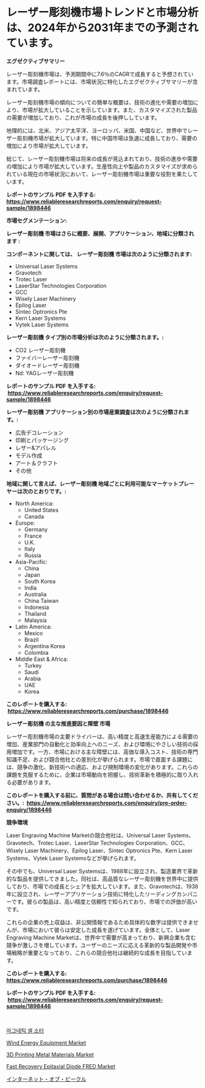 <p><h1>レーザー彫刻機市場トレンドと市場分析は、2024年から2031年までの予測されています。</h1></p><p><strong>エグゼクティブサマリー</strong></p>
<p><p>レーザー彫刻機市場は、予測期間中に7.6％のCAGRで成長すると予想されています。市場調査レポートには、市場状況に特化したエグゼクティブサマリーが含まれています。</p><p>レーザー彫刻機市場の傾向についての簡単な概要は、技術の進化や需要の増加により、市場が拡大していることを示しています。また、カスタマイズされた製品の需要が増加しており、これが市場の成長を後押ししています。</p><p>地理的には、北米、アジア太平洋、ヨーロッパ、米国、中国など、世界中でレーザー彫刻機市場が拡大しています。特に中国市場は急速に成長しており、需要の増加により市場が拡大しています。</p><p>総じて、レーザー彫刻機市場は将来の成長が見込まれており、技術の進歩や需要の増加により市場が拡大しています。生産性向上や製品のカスタマイズが求められている現在の市場状況において、レーザー彫刻機市場は重要な役割を果たしています。</p></p>
<p><strong>レポートのサンプル PDF を入手する: <a href="https://www.reliableresearchreports.com/enquiry/request-sample/1898446">https://www.reliableresearchreports.com/enquiry/request-sample/1898446</a></strong></p>
<p><strong>市場セグメンテーション:</strong></p>
<p><strong> レーザー彫刻機 市場はさらに概要、展開、アプリケーション、地域に分類されます :</strong></p>
<p><strong>コンポーネントに関しては、 レーザー彫刻機 市場は次のように分類されます: &nbsp;</strong></p>
<p><ul><li>Universal Laser Systems</li><li>Gravotech</li><li>Trotec Laser</li><li>LaserStar Technologies Corporation</li><li>GCC</li><li>Wisely Laser Machinery</li><li>Epilog Laser</li><li>Sintec Optronics Pte</li><li>Kern Laser Systems</li><li>Vytek Laser Systems</li></ul></p>
<p><strong> レーザー彫刻機 タイプ別の市場分析は次のように分類されます。:</strong></p>
<p><ul><li>CO2 レーザー彫刻機</li><li>ファイバーレーザー彫刻機</li><li>ダイオードレーザー彫刻機</li><li>Nd: YAGレーザー彫刻機</li></ul></p>
<p><strong>レポートのサンプル PDF を入手する: &nbsp;<a href="https://www.reliableresearchreports.com/enquiry/request-sample/1898446">https://www.reliableresearchreports.com/enquiry/request-sample/1898446</a></strong></p>
<p><strong> レーザー彫刻機 アプリケーション別の市場産業調査は次のように分類されます。:</strong></p>
<p><ul><li>広告デコレーション</li><li>印刷とパッケージング</li><li>レザー&アパレル</li><li>モデル作成</li><li>アート＆クラフト</li><li>その他</li></ul></p>
<p><strong>地域に関して言えば、レーザー彫刻機 地域ごとに利用可能なマーケットプレーヤーは次のとおりです。:</strong></p>
<p><ul>
    <li>
        North America:
        <ul>
            <li>United States</li>
            <li>Canada</li>
        </ul>
    </li>
    <li>
        Europe:
        <ul>
            <li>Germany</li>
            <li>France</li>
            <li>U.K.</li>
            <li>Italy</li>
            <li>Russia</li>
        </ul>
    </li>
    <li>
        Asia-Pacific:
        <ul>
            <li>China</li>
            <li>Japan</li>
            <li>South Korea</li>
            <li>India</li>
            <li>Australia</li>
            <li>China Taiwan</li>
            <li>Indonesia</li>
            <li>Thailand</li>
            <li>Malaysia</li>
        </ul>
    </li>
    <li>
        Latin America:
        <ul>
            <li>Mexico</li>
            <li>Brazil</li>
            <li>Argentina Korea</li>
            <li>Colombia</li>
        </ul>
    </li>
    <li>
        Middle East & Africa:
        <ul>
            <li>Turkey</li>
            <li>Saudi</li>
            <li>Arabia</li>
            <li>UAE</li>
            <li>Korea</li>
        </ul>
    </li>
    </ul></p>
<p><strong>このレポートを購入する: &nbsp;<a href="https://www.reliableresearchreports.com/purchase/1898446">https://www.reliableresearchreports.com/purchase/1898446</a></strong></p>
<p><strong>レーザー彫刻機 の主な推進要因と障壁 市場</strong></p>
<p><p>レーザー彫刻機市場の主要ドライバーは、高い精度と高速生産能力による需要の増加、産業部門の自動化と効率向上へのニーズ、および環境にやさしい技術の採用増加です。一方、市場における主な障壁には、高価な導入コスト、技術の専門知識不足、および競合他社との差別化が挙げられます。市場で直面する課題には、競争の激化、新技術への適応、および規制環境の変化があります。これらの課題を克服するために、企業は市場動向を把握し、技術革新を積極的に取り入れる必要があります。</p></p>
<p><strong>このレポートを購入する前に、質問がある場合は問い合わせるか、共有してください。:&nbsp; <a href="https://www.reliableresearchreports.com/enquiry/pre-order-enquiry/1898446">https://www.reliableresearchreports.com/enquiry/pre-order-enquiry/1898446</a></strong></p>
<p><strong>競争環境</strong></p>
<p><p>Laser Engraving Machine Marketの競合他社は、Universal Laser Systems、Gravotech、Trotec Laser、LaserStar Technologies Corporation、GCC、Wisely Laser Machinery、Epilog Laser、Sintec Optronics Pte、Kern Laser Systems、Vytek Laser Systemsなどが挙げられます。</p><p>その中でも、Universal Laser Systemsは、1988年に設立され、製造業界で革新的な製品を提供してきました。同社は、高品質なレーザー彫刻機を世界中に提供しており、市場での成長とシェアを拡大しています。また、Gravotechは、1938年に設立され、レーザーアプリケーション技術に特化したリーディングカンパニーです。彼らの製品は、高い精度と信頼性で知られており、市場での評価が高いです。</p><p>これらの企業の売上収益は、非公開情報であるため具体的な数字は提供できませんが、市場において彼らは安定した成長を遂げています。全体として、Laser Engraving Machine Marketは、世界中で需要が高まっており、新興企業も含む競争が激しさを増しています。ユーザーのニーズに応える革新的な製品開発や市場戦略が重要となっており、これらの競合他社は継続的な成長を目指しています。</p></p>
<p><strong>このレポートを購入する: &nbsp; <a href="https://www.reliableresearchreports.com/purchase/1898446">https://www.reliableresearchreports.com/purchase/1898446</a></strong></p>
<p><strong>レポートのサンプル PDF を入手する: &nbsp;<a href="https://www.reliableresearchreports.com/enquiry/request-sample/1898446">https://www.reliableresearchreports.com/enquiry/request-sample/1898446</a></strong><strong></strong></p>
<p>&nbsp;</p>
<p><p><a href="https://github.com/vsoq0zknh59/Market-Research-Report-List-1/blob/main/6404010193951.md">마그네틱 셀 소터</a></p><p><a href="https://issuu.com/reportprime-2/docs/wind-energy-equipment-market-size-2030.pptx">Wind Energy Equipment Market</a></p><p><a href="https://three-jumbo-f6d.notion.site/3D-Printing-Metal-Materials-Market-Size-2024-2031-Global-Industrial-Analysis-Key-Geographical-Reg-550afca641fe4d818f1919adac66b04a">3D Printing Metal Materials Market</a></p><p><a href="https://view.publitas.com/reportprime-1/fast-recovery-epitaxial-diode-fred-market-size-2024-2031-global-industrial-analysis-key-geographical-regions-market-share-top-key-players-product-types-and-forecast-research-report/">Fast Recovery Epitaxial Diode FRED Market</a></p><p><a href="https://github.com/lababdou/Market-Research-Report-List-2/blob/main/7673779194226.md">インターネット・オブ・ビークル</a></p></p>